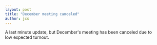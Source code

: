 ```yaml
---
layout: post
title: "December meeting canceled"
author: jcs
---
```


A last minute update, but December's meeting has been canceled due to low
expected turnout.

